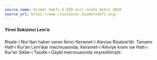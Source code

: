 ```yaml
---
source_name: Hizmet Vakfı & DİB asıl nüsha metni 2016
source_url: https://www.risaleinur.hizmetvakfi.org/
---
```

##### Yirmi Sekizinci Lem’a
Risale-i Nur’dan haber veren İkinci Keramet-i Aleviye Risalesi’dir. Tamamı Hatt-ı Kur’an Lem’alar mecmuasında, Keramet-i Aleviye kısmı ise Hatt-ı Kur’an Sikke-i Tasdik-i Gaybî mecmuasında neşredilmiştir.

